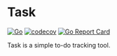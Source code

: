 # Task

[![Go](https://github.com/lemizhtu/task/actions/workflows/go.yml/badge.svg)](https://github.com/lemizhtu/task/actions/workflows/go.yml)
[![codecov](https://codecov.io/gh/lemizhtu/task/graph/badge.svg?token=NK67MXGSHT)](https://codecov.io/gh/lemizhtu/task)
[![Go Report Card](https://goreportcard.com/badge/github.com/lemizhtu/task)](https://goreportcard.com/report/github.com/lemizhtu/task)

Task is a simple to-do tracking tool.
